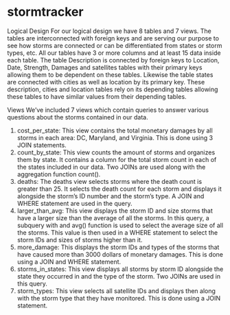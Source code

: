 # stormtracker

Logical Design
For our logical design we have 8 tables and 7 views. 
The tables are interconnected with foreign keys and are serving our purpose to see how storms are connected or can be differentiated from states or storm types, etc.
All our tables have 3 or more columns and at least 15 data inside each table. 
The table Description is connected by foreign keys to Location, Date, Strength, Damages and satellites tables with their primary keys allowing them to be 
dependent on these tables. Likewise the table states are connected with cities as well as location by its primary key. 
These description, cities and location tables rely on its depending tables allowing these tables to have similar values from their depending tables. 

Views 
We’ve included 7 views which contain queries to answer various questions about the storms contained in our data. 
1. cost_per_state: This view contains the total monetary damages by all storms in each area: DC, Maryland, and Virginia. This is done using 3 JOIN statements. 
2. count_by_state: This view counts the amount of storms and organizes them by state. It contains a column for the total storm count in each of the states included in our data. Two JOINs are used along with the aggregation function count().
3. deaths: The deaths view selects storms where the death count is greater than 25. It selects the death count for each storm and displays it alongside the storm’s ID number and the storm’s type. A JOIN and WHERE statement are used in the query.
4. larger_than_avg: This view displays the storm ID and size storms that have a larger size than the average of all the storms. In this query, a subquery with and avg() function is used to select the average size of all the storms. This value is then used in a WHERE statement to select the storm IDs and sizes of storms higher than it.
5. more_damage: This displays the storm IDs and types of the storms that have caused more than 3000 dollars of monetary damages. This is done using a JOIN and WHERE statement.
6. storms_in_states: This view displays all storms by storm ID alongside the state they occurred in and the type of the storm. Two JOINs are used in this query.
7. storm_types: This view selects all satellite IDs and displays then along with the storm type that they have monitored. This is done using a JOIN statement.
